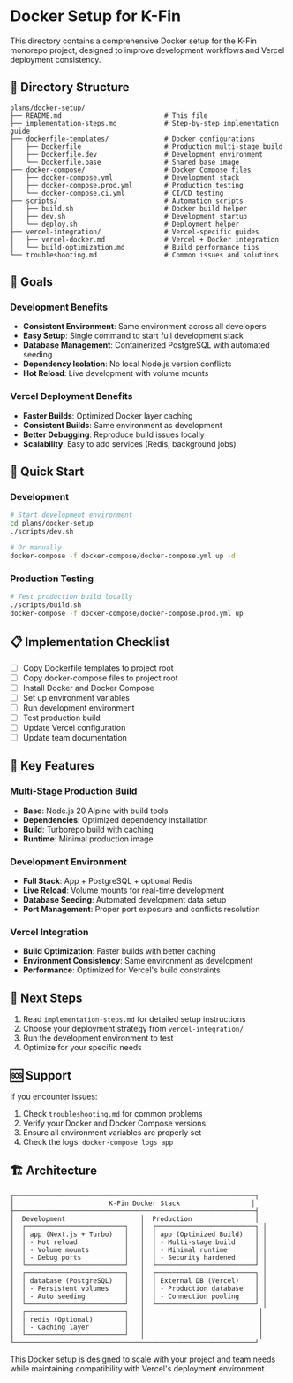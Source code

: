 # Docker Setup for K-Fin

This directory contains a comprehensive Docker setup for the K-Fin monorepo project, designed to improve development workflows and Vercel deployment consistency.

## 📁 Directory Structure

```
plans/docker-setup/
├── README.md                          # This file
├── implementation-steps.md            # Step-by-step implementation guide
├── dockerfile-templates/              # Docker configurations
│   ├── Dockerfile                     # Production multi-stage build
│   ├── Dockerfile.dev                 # Development environment
│   └── Dockerfile.base                # Shared base image
├── docker-compose/                    # Docker Compose files
│   ├── docker-compose.yml             # Development stack
│   ├── docker-compose.prod.yml        # Production testing
│   └── docker-compose.ci.yml          # CI/CD testing
├── scripts/                           # Automation scripts
│   ├── build.sh                       # Docker build helper
│   ├── dev.sh                         # Development startup
│   └── deploy.sh                      # Deployment helper
├── vercel-integration/                # Vercel-specific guides
│   ├── vercel-docker.md               # Vercel + Docker integration
│   └── build-optimization.md          # Build performance tips
└── troubleshooting.md                 # Common issues and solutions
```

## 🎯 Goals

### Development Benefits
- **Consistent Environment**: Same environment across all developers
- **Easy Setup**: Single command to start full development stack
- **Database Management**: Containerized PostgreSQL with automated seeding
- **Dependency Isolation**: No local Node.js version conflicts
- **Hot Reload**: Live development with volume mounts

### Vercel Deployment Benefits
- **Faster Builds**: Optimized Docker layer caching
- **Consistent Builds**: Same environment as development
- **Better Debugging**: Reproduce build issues locally
- **Scalability**: Easy to add services (Redis, background jobs)

## 🚀 Quick Start

### Development
```bash
# Start development environment
cd plans/docker-setup
./scripts/dev.sh

# Or manually
docker-compose -f docker-compose/docker-compose.yml up -d
```

### Production Testing
```bash
# Test production build locally
./scripts/build.sh
docker-compose -f docker-compose/docker-compose.prod.yml up
```

## 📋 Implementation Checklist

- [ ] Copy Dockerfile templates to project root
- [ ] Copy docker-compose files to project root
- [ ] Install Docker and Docker Compose
- [ ] Set up environment variables
- [ ] Run development environment
- [ ] Test production build
- [ ] Update Vercel configuration
- [ ] Update team documentation

## 🔧 Key Features

### Multi-Stage Production Build
- **Base**: Node.js 20 Alpine with build tools
- **Dependencies**: Optimized dependency installation
- **Build**: Turborepo build with caching
- **Runtime**: Minimal production image

### Development Environment
- **Full Stack**: App + PostgreSQL + optional Redis
- **Live Reload**: Volume mounts for real-time development
- **Database Seeding**: Automated development data setup
- **Port Management**: Proper port exposure and conflicts resolution

### Vercel Integration
- **Build Optimization**: Faster builds with better caching
- **Environment Consistency**: Same environment as development
- **Performance**: Optimized for Vercel's build constraints

## 📖 Next Steps

1. Read `implementation-steps.md` for detailed setup instructions
2. Choose your deployment strategy from `vercel-integration/`
3. Run the development environment to test
4. Optimize for your specific needs

## 🆘 Support

If you encounter issues:
1. Check `troubleshooting.md` for common problems
2. Verify your Docker and Docker Compose versions
3. Ensure all environment variables are properly set
4. Check the logs: `docker-compose logs app`

## 🏗️ Architecture

```
┌─────────────────────────────────────────────────────────────┐
│                        K-Fin Docker Stack                  │
├─────────────────────────────────────────────────────────────┤
│  Development                   │  Production                │
│  ┌─────────────────────────┐   │  ┌─────────────────────────┐ │
│  │ app (Next.js + Turbo)   │   │  │ app (Optimized Build)   │ │
│  │ - Hot reload            │   │  │ - Multi-stage build     │ │
│  │ - Volume mounts         │   │  │ - Minimal runtime       │ │
│  │ - Debug ports           │   │  │ - Security hardened     │ │
│  └─────────────────────────┘   │  └─────────────────────────┘ │
│  ┌─────────────────────────┐   │  ┌─────────────────────────┐ │
│  │ database (PostgreSQL)   │   │  │ External DB (Vercel)    │ │
│  │ - Persistent volumes    │   │  │ - Production database   │ │
│  │ - Auto seeding          │   │  │ - Connection pooling    │ │
│  └─────────────────────────┘   │  └─────────────────────────┘ │
│  ┌─────────────────────────┐   │                             │
│  │ redis (Optional)        │   │                             │
│  │ - Caching layer         │   │                             │
│  └─────────────────────────┘   │                             │
└─────────────────────────────────────────────────────────────┘
```

This Docker setup is designed to scale with your project and team needs while maintaining compatibility with Vercel's deployment environment.